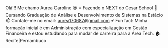 Olá!!! Me chamo Aurea Caroline 😍
⭐ Fazendo o NEXT do Cesar School
📖 Cursando Graduação de Análise e Desenvolvimento de Sistemas na Estácio
📫 Contate-me no email: aurea170687@gmail.com
⚡ Fun fact: Minha formação inicial é em Administração com especialização em Gestão 
Financeira e estou estudando para mudar de carreira para a Área Tech.
🏠 Recife|Pernambuco
